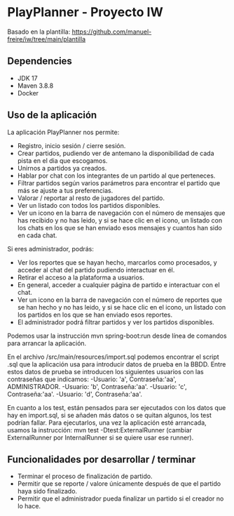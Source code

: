 # PlayPlanner - Proyecto IW
Basado en la plantilla: https://github.com/manuel-freire/iw/tree/main/plantilla

## Dependencies

- JDK 17
- Maven 3.8.8
- Docker

## Uso de la aplicación

La aplicación PlayPlanner nos permite:
- Registro, inicio sesión / cierre sesión.
- Crear partidos, pudiendo ver de antemano la disponibilidad de cada pista en el dia que escogamos.
- Unirnos a partidos ya creados. 
- Hablar por chat con los integrantes de un partido al que perteneces.
- Filtrar partidos según varios parámetros para encontrar el partido que más se ajuste a tus preferencias.
- Valorar / reportar al resto de jugadores del partido.
- Ver un listado con todos los partidos disponibles.
- Ver un icono en la barra de navegación con el número de mensajes que has recibido y no has leido, y si se hace clic en el icono, un listado con los chats en los que se han enviado esos mensajes y cuantos han sido en cada chat.

Si eres administrador, podrás:
- Ver los reportes que se hayan hecho, marcarlos como procesados, y acceder al chat del partido pudiendo interactuar en él.
- Retirar el acceso a la plataforma a usuarios.
- En general, acceder a cualquier página de partido e interactuar con el chat.
- Ver un icono en la barra de navegación con el número de reportes que se han hecho y no has leido, y si se hace clic en el icono, un listado con los partidos en los que se han enviado esos reportes.
- El administrador podrá filtrar partidos y ver los partidos disponibles.

Podemos usar la instrucción mvn spring-boot:run desde línea de comandos para arrancar la aplicación.

En el archivo /src/main/resources/import.sql podemos encontrar el script .sql que la aplicación usa para introducir datos de prueba en la BBDD.
Entre estos datos de prueba se introducen los siguientes usuarios con las contraseñas que indicamos:
-Usuario: 'a', Contraseña:'aa', ADMINISTRADOR.
-Usuario: 'b', Contraseña:'aa'.
-Usuario: 'c', Contraseña:'aa'.
-Usuario: 'd', Contraseña:'aa'.

En cuanto a los test, están pensados para ser ejecutados con los datos que hay en import.sql, si se añaden más datos o se quitan algunos, los test podrían fallar. 
Para ejecutarlos, una vez la aplicación esté arrancada, usamos la instrucción: mvn test -Dtest:ExternalRunner (cambiar ExternalRunner por InternalRunner si se quiere usar ese runner).

## Funcionalidades por desarrollar / terminar

- Terminar el proceso de finalización de partido.
- Permitir que se reporte / valore únicamente después de que el partido haya sido finalizado.
- Permitir que el administrador pueda finalizar un partido si el creador no lo hace.